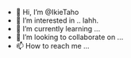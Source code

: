 - 👋 Hi, I’m @IkieTaho
- 👀 I’m interested in .. lahh.
- 🌱 I’m currently learning ...
- 💞️ I’m looking to collaborate on ...
- 📫 How to reach me ...

<!---
IkieTaho/IkieTaho is a ✨ special ✨ repository because its `README.md` (this file) appears on your GitHub profile.
You can click the Preview link to take a look at your changes.
--->
